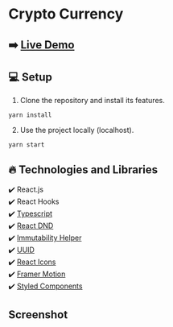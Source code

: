# Crypto Currency

## ➡️ [Live Demo]()

## :computer: Setup

1. Clone the repository and install its features.

```
yarn install
```

2. Use the project locally (localhost).

```
yarn start
```

## :fire: Technologies and Libraries

:heavy_check_mark: React.js <br />
:heavy_check_mark: React Hooks <br />
:heavy_check_mark: [Typescript](https://www.typescriptlang.org/docs/handbook/react.html) <br />
:heavy_check_mark: [React DND](https://react-dnd.github.io/react-dnd/about) <br />
:heavy_check_mark: [Immutability Helper](https://github.com/kolodny/immutability-helper) <br />
:heavy_check_mark: [UUID](https://github.com/RickBr0wn/react-uuid) <br />
:heavy_check_mark: [React Icons](https://react-icons.github.io/react-icons/) <br />
:heavy_check_mark: [Framer Motion](https://www.framer.com/motion/) <br />
:heavy_check_mark: [Styled Components](https://styled-components.com) <br />

## Screenshot
